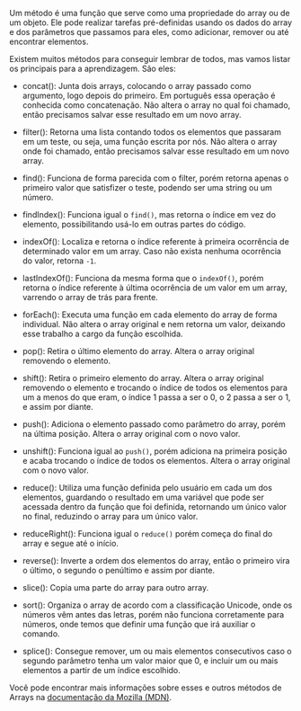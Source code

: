Um método é uma função que serve como uma propriedade do array ou de um objeto. Ele pode realizar tarefas pré-definidas usando os dados do array e dos parâmetros que passamos para eles, como adicionar, remover ou até encontrar elementos.

Existem muitos métodos para conseguir lembrar de todos, mas vamos listar os principais para a aprendizagem. São eles:

* concat():
Junta dois arrays, colocando o array passado como argumento, logo depois do primeiro. Em português essa operação é conhecida como concatenação.
Não altera o array no qual foi chamado, então precisamos salvar esse resultado em um novo array.

* filter():
Retorna uma lista contando todos os elementos que passaram em um teste, ou seja, uma função escrita por nós.
Não altera o array onde foi chamado, então precisamos salvar esse resultado em um novo array.

* find():
Funciona de forma parecida com o filter, porém retorna apenas o primeiro valor que satisfizer o teste, podendo ser uma string ou um número.

* findIndex():
Funciona igual o `find()`, mas retorna o índice em vez do elemento, possibilitando usá-lo em outras partes do código.

* indexOf():
Localiza e retorna o índice referente à primeira ocorrência de determinado valor em um array. Caso não exista nenhuma ocorrência do valor, retorna `-1`.

* lastIndexOf():
Funciona da mesma forma que o `indexOf()`, porém retorna o índice referente à última ocorrência de um valor em um array, varrendo o array de trás para frente.

* forEach():
Executa uma função em cada elemento do array de forma individual.
Não altera o array original e nem retorna um valor, deixando esse trabalho a cargo da função escolhida.

* pop():
Retira o último elemento do array.
Altera o array original removendo o elemento.

* shift():
Retira o primeiro elemento do array.
Altera o array original removendo o elemento e trocando o índice de todos os elementos para um a menos do que eram, o índice 1 passa a ser o 0, o 2 passa a ser o 1, e assim por diante.

* push():
Adiciona o elemento passado como parâmetro do array, porém na última posição.
Altera o array original com o novo valor.

* unshift():
Funciona igual ao `push()`, porém adiciona na primeira posição e acaba trocando o índice de todos os elementos.
Altera o array original com o novo valor.

* reduce():
Utiliza uma função definida pelo usuário em cada um dos elementos, guardando o resultado em uma variável que pode ser acessada dentro da função que foi definida, retornando um único valor no final, reduzindo o array para um único valor.

* reduceRight():
Funciona igual o `reduce()` porém começa do final do array e segue até o início.

* reverse():
Inverte a ordem dos elementos do array, então o primeiro vira o último, o segundo o penúltimo e assim por diante.

* slice():
Copia uma parte do array para outro array.

* sort():
Organiza o array de acordo com a classificação Unicode, onde os números vêm antes das letras, porém não funciona corretamente para números, onde temos que definir uma função que irá auxiliar o comando.

* splice():
Consegue remover, um ou mais elementos consecutivos caso o segundo parâmetro tenha um valor maior que 0, e incluir um ou mais elementos a partir de um índice escolhido.

Você pode encontrar mais informações sobre esses e outros métodos de Arrays na [documentação da Mozilla (MDN)](https://developer.mozilla.org/pt-BR/docs/Web/JavaScript/Reference/Global_Objects/Array).